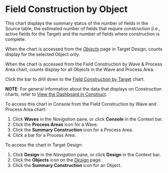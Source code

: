 # Field Construction by Object

This chart displays the summary status of the number of fields in the
Source table, the estimated number of fields that require construction
(i.e., active fields for the Target) and the number of fields where
construction is complete.

When the chart is accessed from the
<span style="font-style: italic;">[Objects](../../Design/Page_Desc/Objects_Target_Design.htm)</span>
page in Target Design, counts display for the selected Object only.

When the chart is accessed from the Field Construction by Wave & Process
Area chart, counts display for all Objects in the Wave and Process Area.

Click the bar to drill down to the [Field Construction by
Target](Field_Construction_by_Target_Construct.htm) chart.

<span style="font-weight: bold;">NOTE</span>: For general information
about the data that displays on Construction charts, refer to [View the
Dashboard in Construct](View_Dashboard_in_Construct.htm).

To access this chart in Console from the Field Construction by Wave and
Process Area chart:

1.  Click <span style="font-weight: bold;">Waves</span> in the
    <span style="font-style: italic;">Navigation</span> pane, or click
    <span style="font-weight: bold;">Console</span> in the Context bar.
2.  Click the <span style="font-weight: bold;">Process Areas</span> icon
    for a Wave.
3.  Click the <span style="font-weight: bold;">Summary
    Construction</span> icon for a Process Area.
4.  Click a bar for a Process Area.

To access the chart in Target Design:

1.  Click <span style="font-weight: bold;">Design</span> in the
    <span style="font-style: italic;">Navigation</span> pane, or click
    <span style="font-weight: bold;">Design</span> in the Context bar.
2.  Click the <span style="font-weight: bold;">Objects</span> icon on
    the *[Design](../../Design/Page_Desc/Design.htm)* page.
3.  Click the <span style="font-weight: bold;">Summary
    Construction</span> icon for an Object.
